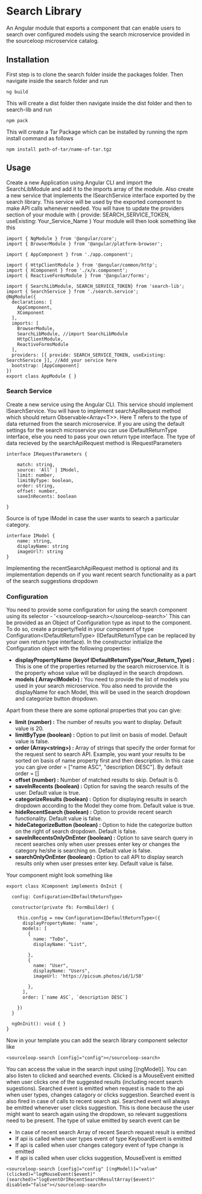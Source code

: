 # Search Library

An Angular module that exports a component that can enable users to search over configured models using the search microservice provided in the sourceloop microservice catalog.

## Installation

First step is to clone the search folder inside the packages folder. Then navigate inside the search folder and run

```
ng build
```

This will create a dist folder then navigate inside the dist folder and then to search-lib and run

```
npm pack
```

This will create a Tar Package which can be installed by running the npm install command as follows

```
npm install path-of-tar/name-of-tar.tgz
```

## Usage

Create a new Application using Angular CLI and import the SearchLibModule and add it to the imports array of the module. Also create a new service that implements the ISearchService interface exported by the search library. This service will be used by the exported component to make API calls whenever needed. You will have to update the providers section of your module with { provide: SEARCH_SERVICE_TOKEN, useExisting: Your_Service_Name }
Your module will then look something like this

```
import { NgModule } from '@angular/core';
import { BrowserModule } from '@angular/platform-browser';

import { AppComponent } from './app.component';

import { HttpClientModule } from '@angular/common/http';
import { XComponent } from './x/x.component';
import { ReactiveFormsModule } from '@angular/forms';

import { SearchLibModule, SEARCH_SERVICE_TOKEN} from 'search-lib';
import { SearchService } from './search.service';
@NgModule({
  declarations: [
    AppComponent,
    XComponent
  ],
  imports: [
    BrowserModule,
    SearchLibModule, //import SearchLibModule
    HttpClientModule,
    ReactiveFormsModule
  ],
  providers: [{ provide: SEARCH_SERVICE_TOKEN, useExisting: SearchService }], //Add your service here
  bootstrap: [AppComponent]
})
export class AppModule { }
```

### Search Service

Create a new service using the Angular CLI. This service should implement ISearchService. You will have to implement searchApiRequest method which should return Observable&lt;Array&lt;T&gt;&gt;. Here T refers to the type of data returned from the search microservice. If you are using the default settings for the search microservice you can use IDefaultReturnType interface, else you need to pass your own return type interface.
The type of data recieved by the searchApiRequest method is IRequestParameters

```
interface IRequestParameters {

    match: string,
    source: 'All' | IModel,
    limit: number,
    limitByType: boolean,
    order: string,
    offset: number,
    saveInRecents: boolean

}
```

Source is of type IModel in case the user wants to search a particular category.

```
interface IModel {
    name: string,
    displayName: string
    imageUrl?: string
}
```

Implementing the recentSearchApiRequest method is optional and its implementation depends on if you want recent search functionality as a part of the search suggestions dropdown

### Configuration

You need to provide some configuration for using the search component using its selector - '&lt;sourceloop-search&gt;&lt;/sourceloop-search&gt;'
This can be provided as an Object of Configuration type as input to the component. To do so, create a property/field in your component of type Configuration&lt;IDefaultReturnType&gt; (IDefaultReturnType can be replaced by your own return type interface). In the constructor initialize the Configuration object with the following properties:

- **displayPropertyName (keyof IDefaultReturnType/Your_Return_Type) :** This is one of the properties returned by the search microservice. It is the property whose value will be displayed in the search dropdown.
- **models ( Array&lt;IModel&gt;) :** You need to provide the list of models you used in your search microservice. You also need to provide the displayName for each Model, this will be used in the search dropdown and categorize button dropdown.

Apart from these there are some optional properties that you can give:

- **limit (number) :** The number of results you want to display. Default value is 20.
- **limitByType (boolean) :** Option to put limit on basis of model. Default value is false.
- **order (Array&lt;string&gt;) :** Array of strings that specify the order format for the request sent to search API. Example, you want your results to be sorted on basis of name property first and then description. In this case you can give order = ["name ASC", "description DESC"]. By default order = []
- **offset (number) :** Number of matched results to skip. Default is 0.
- **saveInRecents (boolean) :** Option for saving the search results of the user. Default value is true.
- **categorizeResults (boolean) :** Option for displaying results in search dropdown according to the Model they come from. Default value is true.
- **hideRecentSearch (boolean) :** Option to provide recent search functionality. Default value is false.
- **hideCategorizeButton (boolean) :** Option to hide the categorize button on the right of search dropdown. Default is false.
- **saveInRecentsOnlyOnEnter (boolean) :** Option to save search query in recent searches only when user presses enter key or changes the category he/she is searching on. Default value is false.
- **searchOnlyOnEnter (boolean) :** Option to call API to display search results only when user presses enter key. Default value is false.

Your component might look something like

```
export class XComponent implements OnInit {

  config: Configuration<IDefaultReturnType>

  constructor(private fb: FormBuilder) {

    this.config = new Configuration<IDefaultReturnType>({
      displayPropertyName: 'name',
      models: [
        {
          name: "ToDo",
          displayName: "List",

        },
        {
          name: "User",
          displayName: "Users",
          imageUrl: 'https://picsum.photos/id/1/50'

        },
      ],
      order: [`name ASC`, `description DESC`]

    })
  }

  ngOnInit(): void { }
}
```

Now in your template you can add the search library component selector like

```
<sourceloop-search [config]="config"></sourceloop-search>
```

You can access the value in the search input using [(ngModel)]. You can also listen to clicked and searched events. Clicked is a MouseEvent emitted when user clicks one of the suggested results (including recent search sugestions). Searched event is emitted when request is made to the api when user types, changes catagory or clicks suggestion. Searched event is also fired in case of calls to recent search api. Searched event will always be emitted whenever user clicks suggestion. This is done because the user might want to search again using the dropdown, so relevant suggestions need to be present. The type of value emitted by search event can be

- In case of recent search Array of recent Search request result is emitted
- If api is called when user types event of type KeyboardEvent is emitted
- If api is called when user changes category event of type change is emitted
- If api is called when user clicks suggestion, MouseEvent is emitted

```
<sourceloop-search [config]="config" [(ngModel)]="value" (clicked)="logMouseEvent($event)" (searched)="logEventOrIRecentSearchResultArray($event)" disabled="false"></sourceloop-search>
```
